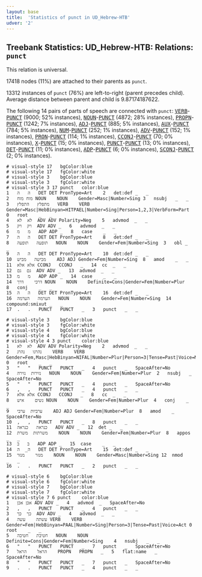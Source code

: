 ```yaml
---
layout: base
title:  'Statistics of punct in UD_Hebrew-HTB'
udver: '2'
---
```


## Treebank Statistics: UD_Hebrew-HTB: Relations: `punct`

This relation is universal.

17418 nodes (11%) are attached to their parents as `punct`.

13312 instances of `punct` (76%) are left-to-right (parent precedes child).
Average distance between parent and child is 9.87174187622.

The following 14 pairs of parts of speech are connected with `punct`: <tt><a href="he_htb-pos-VERB.html">VERB</a></tt>-<tt><a href="he_htb-pos-PUNCT.html">PUNCT</a></tt> (9000; 52% instances), <tt><a href="he_htb-pos-NOUN.html">NOUN</a></tt>-<tt><a href="he_htb-pos-PUNCT.html">PUNCT</a></tt> (4872; 28% instances), <tt><a href="he_htb-pos-PROPN.html">PROPN</a></tt>-<tt><a href="he_htb-pos-PUNCT.html">PUNCT</a></tt> (1242; 7% instances), <tt><a href="he_htb-pos-ADJ.html">ADJ</a></tt>-<tt><a href="he_htb-pos-PUNCT.html">PUNCT</a></tt> (885; 5% instances), <tt><a href="he_htb-pos-AUX.html">AUX</a></tt>-<tt><a href="he_htb-pos-PUNCT.html">PUNCT</a></tt> (784; 5% instances), <tt><a href="he_htb-pos-NUM.html">NUM</a></tt>-<tt><a href="he_htb-pos-PUNCT.html">PUNCT</a></tt> (252; 1% instances), <tt><a href="he_htb-pos-ADV.html">ADV</a></tt>-<tt><a href="he_htb-pos-PUNCT.html">PUNCT</a></tt> (152; 1% instances), <tt><a href="he_htb-pos-PRON.html">PRON</a></tt>-<tt><a href="he_htb-pos-PUNCT.html">PUNCT</a></tt> (114; 1% instances), <tt><a href="he_htb-pos-CCONJ.html">CCONJ</a></tt>-<tt><a href="he_htb-pos-PUNCT.html">PUNCT</a></tt> (70; 0% instances), <tt><a href="he_htb-pos-X.html">X</a></tt>-<tt><a href="he_htb-pos-PUNCT.html">PUNCT</a></tt> (15; 0% instances), <tt><a href="he_htb-pos-PUNCT.html">PUNCT</a></tt>-<tt><a href="he_htb-pos-PUNCT.html">PUNCT</a></tt> (13; 0% instances), <tt><a href="he_htb-pos-DET.html">DET</a></tt>-<tt><a href="he_htb-pos-PUNCT.html">PUNCT</a></tt> (11; 0% instances), <tt><a href="he_htb-pos-ADP.html">ADP</a></tt>-<tt><a href="he_htb-pos-PUNCT.html">PUNCT</a></tt> (6; 0% instances), <tt><a href="he_htb-pos-SCONJ.html">SCONJ</a></tt>-<tt><a href="he_htb-pos-PUNCT.html">PUNCT</a></tt> (2; 0% instances).


~~~ conllu
# visual-style 17	bgColor:blue
# visual-style 17	fgColor:white
# visual-style 3	bgColor:blue
# visual-style 3	fgColor:white
# visual-style 3 17 punct	color:blue
1	ה	ה	DET	DET	PronType=Art	2	det:def	_	_
2	מוח	מוח	NOUN	NOUN	Gender=Masc|Number=Sing	3	nsubj	_	_
3	מתפלץ	התפלץ	VERB	VERB	Gender=Masc|HebBinyan=HITPAEL|Number=Sing|Person=1,2,3|VerbForm=Part	0	root	_	_
4	לא	לא	ADV	ADV	Polarity=Neg	5	advmod	_	_
5	רק	רק	ADV	ADV	_	6	advmod	_	_
6	מ	מ	ADP	ADP	_	8	case	_	_
7	ה	ה	DET	DET	PronType=Art	8	det:def	_	_
8	תופעה	תופעה	NOUN	NOUN	Gender=Fem|Number=Sing	3	obl	_	_
9	ה	ה	DET	DET	PronType=Art	10	det:def	_	_
10	מבישה	מביש	ADJ	ADJ	Gender=Fem|Number=Sing	8	amod	_	_
11	אלא	אלא	CCONJ	CCONJ	_	14	cc	_	_
12	גם	גם	ADV	ADV	_	13	advmod	_	_
13	מ	מ	ADP	ADP	_	14	case	_	_
14	דרכי	דרך	NOUN	NOUN	Definite=Cons|Gender=Fem|Number=Plur	8	conj	_	_
15	ה	ה	DET	DET	PronType=Art	16	det:def	_	_
16	הערמה	הערמה	NOUN	NOUN	Gender=Fem|Number=Sing	14	compound:smixut	_	_
17	.	.	PUNCT	PUNCT	_	3	punct	_	_

~~~


~~~ conllu
# visual-style 3	bgColor:blue
# visual-style 3	fgColor:white
# visual-style 4	bgColor:blue
# visual-style 4	fgColor:white
# visual-style 4 3 punct	color:blue
1	לא	לא	ADV	ADV	Polarity=Neg	2	advmod	_	_
2	נהרגו	נהרג	VERB	VERB	Gender=Fem,Masc|HebBinyan=NIFAL|Number=Plur|Person=3|Tense=Past|Voice=Mid	0	root	_	_
3	"	"	PUNCT	PUNCT	_	4	punct	_	SpaceAfter=No
4	נזירות	נזירה	NOUN	NOUN	Gender=Fem|Number=Plur	2	nsubj	_	SpaceAfter=No
5	"	"	PUNCT	PUNCT	_	4	punct	_	SpaceAfter=No
6	,	,	PUNCT	PUNCT	_	4	punct	_	_
7	אלא	אלא	CCONJ	CCONJ	_	8	cc	_	_
8	נשים	איש	NOUN	NOUN	Gender=Fem|Number=Plur	4	conj	_	_
9	ערביות	ערבי	ADJ	ADJ	Gender=Fem|Number=Plur	8	amod	_	SpaceAfter=No
10	,	,	PUNCT	PUNCT	_	8	punct	_	_
11	כנראה	כנראה	ADV	ADV	_	12	det	_	_
12	משרתות	משרת	NOUN	NOUN	Gender=Fem|Number=Plur	8	appos	_	_
13	ב	ב	ADP	ADP	_	15	case	_	_
14	ה_	ה	DET	DET	PronType=Art	15	det:def	_	_
15	מנזר	מנזר	NOUN	NOUN	Gender=Masc|Number=Sing	12	nmod	_	_
16	.	.	PUNCT	PUNCT	_	2	punct	_	_

~~~


~~~ conllu
# visual-style 6	bgColor:blue
# visual-style 6	fgColor:white
# visual-style 7	bgColor:blue
# visual-style 7	fgColor:white
# visual-style 7 6 punct	color:blue
1	אכן	אכן	ADV	ADV	_	4	advmod	_	SpaceAfter=No
2	,	,	PUNCT	PUNCT	_	4	punct	_	_
3	כך	כך	ADV	ADV	_	4	advmod	_	_
4	עשתה	עשה	VERB	VERB	Gender=Fem|HebBinyan=PAAL|Number=Sing|Person=3|Tense=Past|Voice=Act	0	root	_	_
5	חטיבת	חטיבה	NOUN	NOUN	Definite=Cons|Gender=Fem|Number=Sing	4	nsubj	_	_
6	"	"	PUNCT	PUNCT	_	7	punct	_	SpaceAfter=No
7	הראל	הראל	PROPN	PROPN	_	5	flat:name	_	SpaceAfter=No
8	"	"	PUNCT	PUNCT	_	7	punct	_	SpaceAfter=No
9	.	.	PUNCT	PUNCT	_	4	punct	_	_

~~~


